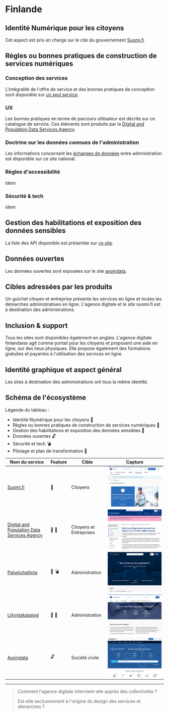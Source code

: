 # Finlande

## Identité Numérique pour les citoyens
Cet aspect est pris en charge sur le cite du gouvernement [Suomi.fi](
https://www.suomi.fi/e-authorizations)

## Règles ou bonnes pratiques de construction de services numériques
### Conception des services
L'intégralité de l'offre de service et des bonnes pratiques de conception sont disponible sur [un seul service](https://palveluhallinta.suomi.fi/en).

### UX
Les bonnes pratiques en terme de parcours utilisateur est décrite sur ce catalogue de service. Ces éléments sont produits par la [Digital and Population Data Services Agency](https://dvv.fi/en/digital-and-population-data-services-agency).

### Doctrine sur les données connues de l'administration
Les informations concernant les [échanges de données](https://palveluhallinta.suomi.fi/en/sivut/palveluvayla/esittely) entre administration est disponible sur ce site national.

### Règles d'accessibilité
Idem

### Sécurité & tech
idem

## Gestion des habilitations et exposition des données sensibles
La liste des API disponible est présentée sur [ce site](https://liityntakatalogi.suomi.fi/en_GB/).

## Données ouvertes
Les données ouvertes sont exposées sur le site [avoindata](https://www.avoindata.fi/en).

## Cibles adressées par les produits
Un guichet citoyen et entreprise présente les services en ligne et toutes les démarches administratives en ligne. 
L'agence digitale et le site suomi.fi est à destination des administrations.

## Inclusion & support
Tous les sites sont disponibles également en anglais.
L'agence digitale finlandaise agit comme portail pour les citoyens et proposent une aide en ligne, sur des lieux physiques. Elle propose également des formations gratuites et payantes à l'utilisation des services en ligne. 

## Identité graphique et aspect général
Les sites à destination des administrations ont tous la même identité.

## Schéma de l'écosystème
Légende du tableau : 
- Identité Numérique pour les citoyens :bust_in_silhouette:
- Règles ou bonnes pratiques de construction de services numériques :beginner:
- Gestion des habilitations et exposition des données sensibles :closed_lock_with_key:
- Données ouvertes :unlock:
- Sécurité et tech :bomb:
- Pilotage et plan de transformation :dart:


| Nom du service    |  Feature |  Cible | Capture | 
|-------------------|---|---|---|
| [Suomi.fi](https://www.suomi.fi/e-authorizations)        | :bust_in_silhouette:  | Citoyens |  ![](4_Finlande.assets/../4_Finland.assets/suomi.png)|
| [Digital and Population Data Services Agency](https://dvv.fi/en/digital-and-population-data-services-agency) | :beginner: :bust_in_silhouette: | Citoyens et Entreprises  |  ![](4_Finlande.assets/../4_Finland.assets/agencedigitale.png) |
| [Palveluhallinta](https://palveluhallinta.suomi.fi/en)        | :dart: :bomb:| Administration  | ![](4_Finlande.assets/../4_Finland.assets/servicecatalog.png)|
| [Liityntakatalogi](https://liityntakatalogi.suomi.fi/en_GB/)         | :closed_lock_with_key: :beginner:  | Administration  | ![](4_Finlande.assets/../4_Finland.assets/dataexchange.png) |
| [Avoindata](https://www.avoindata.fi/en)        | :unlock:  |  Société civile |  ![](4_Finlande.assets/../4_Finland.assets/avoindata.png)|

* * *

> Comment l'agence digitale intervient-elle auprès des collectivités ? 
> 
> Est-elle exclusivement à l'origine du design des services et démarches ?